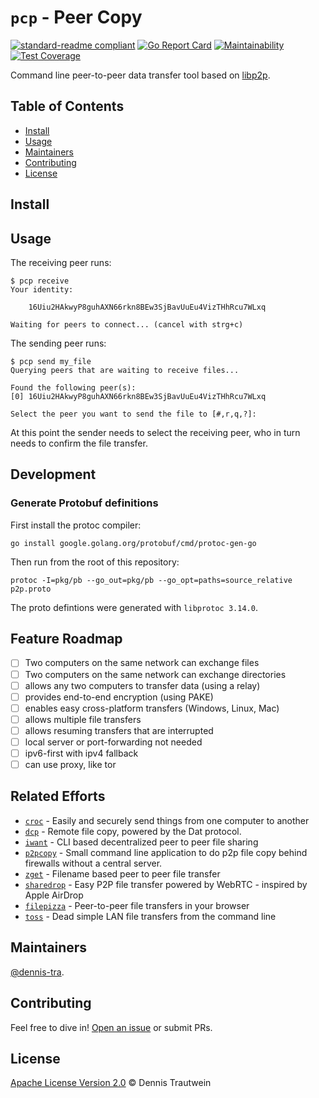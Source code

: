 # `pcp` - Peer Copy

[![standard-readme compliant](https://img.shields.io/badge/readme%20style-standard-brightgreen.svg)](https://github.com/RichardLitt/standard-readme)
[![Go Report Card](https://goreportcard.com/badge/github.com/dennis-tra/pcp)](https://goreportcard.com/report/github.com/dennis-tra/pcp)
[![Maintainability](https://api.codeclimate.com/v1/badges/de64b09a3731b8a8842b/maintainability)](https://codeclimate.com/github/dennis-tra/pcp/maintainability)
[![Test Coverage](https://api.codeclimate.com/v1/badges/de64b09a3731b8a8842b/test_coverage)](https://codeclimate.com/github/dennis-tra/pcp/test_coverage)

Command line peer-to-peer data transfer tool based on [libp2p](https://github.com/libp2p/go-libp2p). 

## Table of Contents

- [Install](#install)
- [Usage](#usage)
- [Maintainers](#maintainers)
- [Contributing](#contributing)
- [License](#license)

## Install


## Usage

The receiving peer runs:

```shell
$ pcp receive
Your identity:

	16Uiu2HAkwyP8guhAXN66rkn8BEw3SjBavUuEu4VizTHhRcu7WLxq

Waiting for peers to connect... (cancel with strg+c)
```

The sending peer runs:

```shell
$ pcp send my_file
Querying peers that are waiting to receive files...

Found the following peer(s):
[0] 16Uiu2HAkwyP8guhAXN66rkn8BEw3SjBavUuEu4VizTHhRcu7WLxq

Select the peer you want to send the file to [#,r,q,?]:
```

At this point the sender needs to select the receiving peer, who in turn needs to confirm the file transfer.

## Development

### Generate Protobuf definitions

First install the protoc compiler:

```shell
go install google.golang.org/protobuf/cmd/protoc-gen-go
```

Then run from the root of this repository:

```shell
protoc -I=pkg/pb --go_out=pkg/pb --go_opt=paths=source_relative p2p.proto
```

The proto defintions were generated with `libprotoc 3.14.0`.

## Feature Roadmap

- [ ] Two computers on the same network can exchange files
- [ ] Two computers on the same network can exchange directories
- [ ] allows any two computers to transfer data (using a relay)
- [ ] provides end-to-end encryption (using PAKE)
- [ ] enables easy cross-platform transfers (Windows, Linux, Mac)
- [ ] allows multiple file transfers
- [ ] allows resuming transfers that are interrupted
- [ ] local server or port-forwarding not needed
- [ ] ipv6-first with ipv4 fallback
- [ ] can use proxy, like tor

## Related Efforts

- [`croc`](https://github.com/schollz/croc) - Easily and securely send things from one computer to another
- [`dcp`](https://github.com/tom-james-watson/dat-cp) - Remote file copy, powered by the Dat protocol.
- [`iwant`](https://github.com/nirvik/iWant) - CLI based decentralized peer to peer file sharing
- [`p2pcopy`](https://github.com/psantosl/p2pcopy) - Small command line application to do p2p file copy behind firewalls without a central server.
- [`zget`](https://github.com/nils-werner/zget) - Filename based peer to peer file transfer
- [`sharedrop`](https://github.com/cowbell/sharedrop) - Easy P2P file transfer powered by WebRTC - inspired by Apple AirDrop
- [`filepizza`](https://github.com/kern/filepizza) - Peer-to-peer file transfers in your browser
- [`toss`](https://github.com/zerotier/toss) - Dead simple LAN file transfers from the command line

## Maintainers

[@dennis-tra](https://github.com/dennis-tra).

## Contributing

Feel free to dive in! [Open an issue](https://github.com/dennis-tra/pcp/issues/new) or submit PRs.

## License

[Apache License Version 2.0](LICENSE) © Dennis Trautwein
